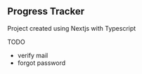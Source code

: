## Progress Tracker

Project created using Nextjs with Typescript


TODO
- verify mail
- forgot password
